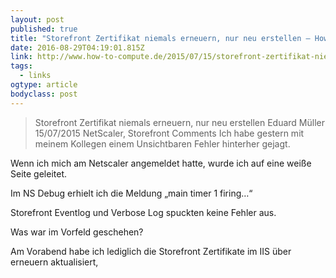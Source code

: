```yaml
---
layout: post 
published: true 
title: "Storefront Zertifikat niemals erneuern, nur neu erstellen – How-To-Compute" 
date: 2016-08-29T04:19:01.815Z 
link: http://www.how-to-compute.de/2015/07/15/storefront-zertifikat-niemals-erneuern-nur-neu-erstellen/ 
tags:
  - links
ogtype: article 
bodyclass: post 
---
```


> Storefront Zertifikat niemals erneuern, nur neu erstellen
Eduard Müller 15/07/2015 NetScaler, Storefront Comments
Ich habe gestern mit meinem Kollegen einem Unsichtbaren Fehler hinterher gejagt.

Wenn ich mich am Netscaler angemeldet hatte, wurde ich auf eine weiße Seite geleitet.



Im NS Debug erhielt ich die Meldung „main timer 1 firing…“



Storefront Eventlog und Verbose Log spuckten keine Fehler aus.

Was war im Vorfeld geschehen?

Am Vorabend habe ich lediglich die Storefront Zertifikate im IIS über erneuern aktualisiert,